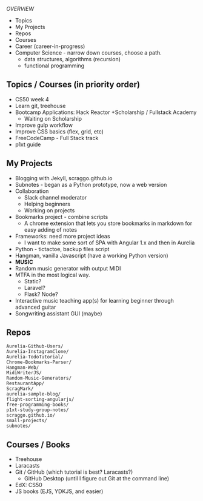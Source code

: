 *OVERVIEW*
- Topics
- My Projects
- Repos
- Courses
- Career (career-in-progress)
- Computer Science - narrow down courses, choose a path.
  - data structures, algorithms (recursion)
  - functional programming

## Topics / Courses (in priority order)
- CS50 week 4
- Learn git, treehouse
- Bootcamp Applications: Hack Reactor +Scholarship / Fullstack Academy
  - Waiting on Scholarship
- Improve gulp workflow
- Improve CSS basics (flex, grid, etc)
- FreeCodeCamp - Full Stack track
- p1xt guide

## My Projects
- Blogging with Jekyll, scraggo.github.io
- Subnotes - began as a Python prototype, now a web version
- Collaboration
  -	Slack channel moderator
  -	Helping beginners
  - Working on projects
- Bookmarks project - combine scripts
  - A chrome extension that lets you store bookmarks in markdown for easy adding of notes
- Frameworks: need more project ideas
  - I want to make some sort of SPA with Angular 1.x and then in Aurelia 
- Python - tictactoe, backup files script
- Hangman, vanilla Javascript (have a working Python version)
- **MUSIC**
- Random music generator with output MIDI
- MTFA in the most logical way.
  - Static?
  - Laravel?
  - Flask? Node?
- Interactive music teaching app(s) for learning beginner through advanced guitar
- Songwriting assistant GUI (maybe)

## Repos
```
Aurelia-Github-Users/
Aurelia-InstagramClone/
Aurelia-TodoTutorial/
Chrome-Bookmarks-Parser/
Hangman-Web/
MidiWriterJS/
Random-Music-Generators/
RestaurantApp/
ScragMark/
aurelia-sample-blog/
flight-sorting-angularjs/
free-programming-books/
p1xt-study-group-notes/
scraggo.github.io/
small-projects/
subnotes/
```

## Courses / Books
- Treehouse
- Laracasts
- Git / GitHub (which tutorial is best? Laracasts?)
  - GitHub Desktop (until I figure out Git at the command line)
- EdX: CS50
- JS books (EJS, YDKJS, and easier)

